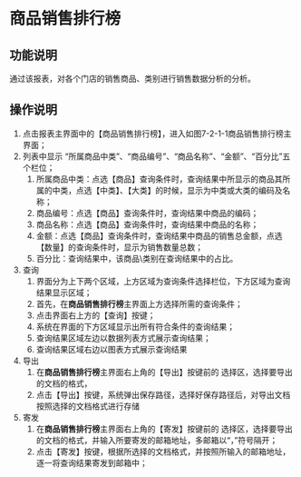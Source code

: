 # 商品销售排行榜

## 功能说明

通过该报表，对各个门店的销售商品、类别进行销售数据分析的分析。

## 操作说明

1.	点击报表主界面中的【商品销售排行榜】，进入如图7-2-1-1商品销售排行榜主界面；
2.	列表中显示 “所属商品中类”、“商品编号”、“商品名称”、“金额”、“百分比”五个栏位；
 	1. 所属商品中类：点选【商品】查询条件时，查询结果中所显示的商品其所属的中类，点选【中类】、【大类】的时候，显示为中类或大类的编码及名称；
 	2. 商品编号：点选【商品】查询条件时，查询结果中商品的编码；
 	3. 商品名称：点选【商品】查询条件时，查询结果中商品的名称；
 	4. 金额：点选【商品】查询条件时，查询结果中商品的销售总金额，点选【数量】的查询条件时，显示为销售数量总数；
 	5. 百分比：查询结果中，该商品\类别在查询结果中的占比。
3.	查询
    1. 界面分为上下两个区域，上方区域为查询条件选择栏位，下方区域为查询结果显示区域；
    2. 首先，在**商品销售排行榜**主界面上方选择所需的查询条件；
    3. 点击界面右上方的【查询】按键；
    4. 系统在界面的下方区域显示出所有符合条件的查询结果；
    5. 查询结果区域左边以数据列表方式展示查询结果；
    6. 查询结果区域右边以图表方式展示查询结果
4.	导出
    1. 在**商品销售排行榜**主界面右上角的【导出】按键前的 选择区，选择要导出的文档的格式，
    2. 点击【导出】按键，系统弹出保存路径，选择好保存路径后，对导出文档按照选择的文档格式进行存储
5.	寄发
    1. 在**商品销售排行榜**主界面右上角的【寄发】按键前的 选择区，选择要导出的文档的格式，并输入所要寄发的邮箱地址，多邮箱以“，”符号隔开；
    2. 点击【寄发】按键，根据所选择的文档格式，并按照所输入的邮箱地址，逐一将查询结果寄发到邮箱中；
